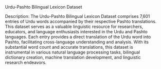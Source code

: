 Urdu-Pashto Bilingual Lexicon Dataset

Description:
The Urdu-Pashto Bilingual Lexicon Dataset comprises 7,601 entries of Urdu words accompanied by their respective Pashto translations. This dataset serves as a valuable linguistic resource for researchers, educators, and language enthusiasts interested in the Urdu and Pashto languages. Each entry provides a direct translation of the Urdu word into Pashto, facilitating cross-language understanding and analysis. With its substantial word count and accurate translations, this dataset is instrumental in various natural language processing tasks, bilingual dictionary creation, machine translation development, and linguistic research endeavors.
